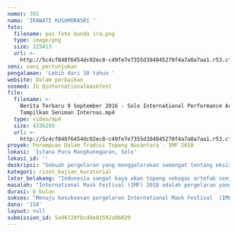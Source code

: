 ```yaml
---
nomor: 355
nama: 'IRAWATI KUSUMORASRI '
foto:
  filename: pas foto bunda ira.png
  type: image/png
  size: 125413
  url: >-
    http://5c4cf848f6454dc02ec8-c49fe7e7355d384845270f4a7a0a7aa1.r53.cf2.rackcdn.com/c1a9b90c-c796-4f7b-8613-b8fe9318029c/pas%20foto%20bunda%20ira.png
seni: seni_pertunjukan
pengalaman: 'Lebih dari 10 tahun '
website: Dalam perbaikan
sosmed: IG @internationalmaskfest
file:
  filename: >-
    Berita Terbaru 9 September 2016 - Solo International Performance Art 2016
    Tampilkan Seniman Internas.mp4
  type: video/mp4
  size: 4336293
  url: >-
    http://5c4cf848f6454dc02ec8-c49fe7e7355d384845270f4a7a0a7aa1.r53.cf2.rackcdn.com/2b093697-b5ce-4cda-a448-ad537bb40525/Berita%20Terbaru%209%20September%202016%20-%20Solo%20International%20Performance%20Art%202016%20Tampilkan%20Seniman%20Internas.mp4
proyek: Perempuan Dalam Tradisi Topeng Nusantara - IMF 2018
lokasi: 'Istana Pura Mangkunegaran, Solo'
lokasi_id: ''
deskripsi: "Sebuah pergelaran yang menggelorakan semangat tentang eksistensi perempuan dalam tradisi topeng Nusantara. Pergelaran itu akan mencakup banyak ruang ekspresi, seperti: \r\n1.\tSeminar\t: Menyelenggarakan kegiatan seminar dengan tema yang sesuai dengan tujuan kegiatan yakni menggali nilai-nilai seni topeng dalam semangat keperempuanan. Untuk kemudian diselaraskan dengan semangat wawasan kebangsaan, persatuan dan kesatuan dalam kebhinekaan.\r\n \r\n2.\tWorkshop\t: Menyelenggarakan kegiatan workshop yang berhubungan dengan semangat perempuan dan nilai-nilai seni topeng. Kegiatan itu khususnya akan ditujukan untuk kalangan pelajar dan mahasiswa sebagai edukasi tentang nilai seni.\r\n\r\n3.\tPentas Seni: Menyelenggarakan pentas seni topeng dari para perempuan perkasa dalam tradisi topeng Nusantara. Semangatnya adalah mengungkapkan kekayaan seni topeng dalam bentuk seni pertunjukan.\r\n\r\n4.\tPameran\t: Menyelenggarakan pameran tentang benda-benda seni topeng yang dimiliki oleh perempuan dalam tradisi topeng Nusantara. Pameran ini dimaksudkan untuk memperkenalkan topeng sebagai artefak seni yang memiliki banyak nilai kehidupan.\r\n\r\n"
kategori: riset_kajian_kuratorial
latar_belakang: "Indonesia sangat kaya akan topeng sebagai artefak seni. Keberagaman-nya nyaris sama dengan keberagaman suku bangsanya. Dari Sabang sampai Merauke, topeng ada dan menjadi bagian penting dari tradisi kehidupan masyarakat. Sebab di luar fungsi seninya, topeng juga menyimpan nilai luhur bagi masyarakat etnis Nusantara. Nilai-nilai tentang kearifan lokal yang kemudian menjadi bagian dari karakte bangsa Indonesia. \r\nMaka  bisa dibayangkan betapa dahsyat kekuatannya ketika topeng seni itu dipersatukan dalam semangat kebersamaan. Sebagaimana kebhinekaan suku bangsa itu menjadi indah dalam kebersamaan kebangsaan Indonesia, pastilah juga demikian jika kebhinekaan seni topeng itu disatukan dalam rasa kebersamaan ke-Indonesiaan. Dari Sabang sampai Merauke, kebhinekaan akan bersatu indah dalam semangat yang sama, semangat Indonesia.\r\nMaka inilah maksud dari International Mask Festival (IMF 2018), pagelaran  seni pertunjukan berskala internasional yang mengusung semangat perempuan dalam tradisi topeng Nusantara. Diselenggarakan selama 2 hari di sebuah istana menghadirkan seni pertunjukan topeng, workshop, pameran, seminar dengan menonjolkan tokoh-tokoh perempuan yang bergerak dan berkarya dalam seni topeng. Tokoh-tokoh perempuan dalam tradisi topeng Nusantara itu antara lain Wangi Indriya (Indramayu). Mak Giyah Supanggah (Klaten), Ayu Bulan Djelantik (Bali) dll. \r\n\r\n\r\n\r\n"
masalah: "International Mask Festival (IMF) 2018 adalah pergelaran yang hadir dengan semangat perempuan dalam tradisi topeng (mask) sebagai perekatnya. Persoalan-persoalan yang diangkat dalam pergelaran ini adalah:\r\n1.\tBagaimana perempuan mengelola ide, gagasan dan konsep tentang daya cipta, kreasi  dengan basis topeng sebagai spiritnya.\r\n2.\tBagaimana perempuan menghadirkan kekaryaannya dalam sebuah ruang festival seni topeng berskala internasional dengan delegasi dari luar negeri dan dalam negeri. \r\n3.\tBagaimana perempuan menjadikan seni topeng sebagai sarana untuk menjalin hubungan kebudayaan antar manusia, komunitas dan bangsa. \r\n"
durasi: 6 bulan
sukses: "Menuju kesuksesan pergelaran International Mask Festival  (IMF) 2018 :\r\n- Menjadi ruang pertemuan kaum perempuan yang hadir dengan semangat tradisi topeng Nusantara. \r\n- Mendorong perempuan dalam mengelola ide, gagasan dan konsep tentang daya cipta, kreasi, dan inovasi dalam seni pertunjukan dengan basis topeng sebagai spiritnya.\r\n- Mewujudkan ruang bagi  perempuan dalam menghadirkan kekaryaan dalam sebuah festival seni topeng berskala internasional dengan delegasi dari luar negeri dan dalam negeri . \r\n-  Memberikan edukasi tentang perempuan dan tradisi topeng Nusantara bagi masyarakat, khususnya generasi muda.\r\n"
dana: '150'
layout: null
submission_id: 5a96729fbcd8e81592a0b029
---
```

